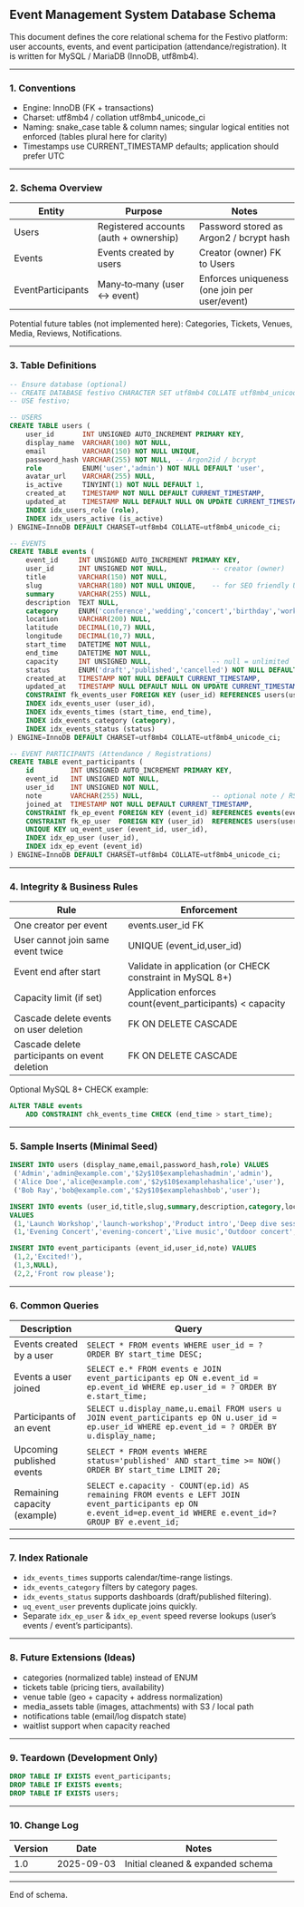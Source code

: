 ## Event Management System Database Schema

This document defines the core relational schema for the Festivo platform: user accounts, events, and event participation (attendance/registration). It is written for MySQL / MariaDB (InnoDB, utf8mb4).

---

### 1. Conventions
* Engine: InnoDB (FK + transactions)
* Charset: utf8mb4 / collation utf8mb4_unicode_ci
* Naming: snake_case table & column names; singular logical entities not enforced (tables plural here for clarity)
* Timestamps use CURRENT_TIMESTAMP defaults; application should prefer UTC

---

### 2. Schema Overview
Entity | Purpose | Notes
------ | ------- | -----
Users | Registered accounts (auth + ownership) | Password stored as Argon2 / bcrypt hash
Events | Events created by users | Creator (owner) FK to Users
EventParticipants | Many‑to‑many (user ↔ event) | Enforces uniqueness (one join per user/event)

Potential future tables (not implemented here): Categories, Tickets, Venues, Media, Reviews, Notifications.

---

### 3. Table Definitions

```sql
-- Ensure database (optional)
-- CREATE DATABASE festivo CHARACTER SET utf8mb4 COLLATE utf8mb4_unicode_ci;
-- USE festivo;

-- USERS
CREATE TABLE users (
    user_id       INT UNSIGNED AUTO_INCREMENT PRIMARY KEY,
    display_name  VARCHAR(100) NOT NULL,
    email         VARCHAR(150) NOT NULL UNIQUE,
    password_hash VARCHAR(255) NOT NULL, -- Argon2id / bcrypt
    role          ENUM('user','admin') NOT NULL DEFAULT 'user',
    avatar_url    VARCHAR(255) NULL,
    is_active     TINYINT(1) NOT NULL DEFAULT 1,
    created_at    TIMESTAMP NOT NULL DEFAULT CURRENT_TIMESTAMP,
    updated_at    TIMESTAMP NULL DEFAULT NULL ON UPDATE CURRENT_TIMESTAMP,
    INDEX idx_users_role (role),
    INDEX idx_users_active (is_active)
) ENGINE=InnoDB DEFAULT CHARSET=utf8mb4 COLLATE=utf8mb4_unicode_ci;

-- EVENTS
CREATE TABLE events (
    event_id     INT UNSIGNED AUTO_INCREMENT PRIMARY KEY,
    user_id      INT UNSIGNED NOT NULL,           -- creator (owner)
    title        VARCHAR(150) NOT NULL,
    slug         VARCHAR(180) NOT NULL UNIQUE,    -- for SEO friendly URL
    summary      VARCHAR(255) NULL,
    description  TEXT NULL,
    category     ENUM('conference','wedding','concert','birthday','workshop','festival','other') NOT NULL DEFAULT 'other',
    location     VARCHAR(200) NULL,
    latitude     DECIMAL(10,7) NULL,
    longitude    DECIMAL(10,7) NULL,
    start_time   DATETIME NOT NULL,
    end_time     DATETIME NOT NULL,
    capacity     INT UNSIGNED NULL,               -- null = unlimited
    status       ENUM('draft','published','cancelled') NOT NULL DEFAULT 'draft',
    created_at   TIMESTAMP NOT NULL DEFAULT CURRENT_TIMESTAMP,
    updated_at   TIMESTAMP NULL DEFAULT NULL ON UPDATE CURRENT_TIMESTAMP,
    CONSTRAINT fk_events_user FOREIGN KEY (user_id) REFERENCES users(user_id) ON DELETE CASCADE,
    INDEX idx_events_user (user_id),
    INDEX idx_events_times (start_time, end_time),
    INDEX idx_events_category (category),
    INDEX idx_events_status (status)
) ENGINE=InnoDB DEFAULT CHARSET=utf8mb4 COLLATE=utf8mb4_unicode_ci;

-- EVENT PARTICIPANTS (Attendance / Registrations)
CREATE TABLE event_participants (
    id         INT UNSIGNED AUTO_INCREMENT PRIMARY KEY,
    event_id   INT UNSIGNED NOT NULL,
    user_id    INT UNSIGNED NOT NULL,
    note       VARCHAR(255) NULL,                 -- optional note / RSVP message
    joined_at  TIMESTAMP NOT NULL DEFAULT CURRENT_TIMESTAMP,
    CONSTRAINT fk_ep_event FOREIGN KEY (event_id) REFERENCES events(event_id) ON DELETE CASCADE,
    CONSTRAINT fk_ep_user  FOREIGN KEY (user_id)  REFERENCES users(user_id) ON DELETE CASCADE,
    UNIQUE KEY uq_event_user (event_id, user_id),
    INDEX idx_ep_user (user_id),
    INDEX idx_ep_event (event_id)
) ENGINE=InnoDB DEFAULT CHARSET=utf8mb4 COLLATE=utf8mb4_unicode_ci;
```

---

### 4. Integrity & Business Rules
Rule | Enforcement
---- | ----------
One creator per event | events.user_id FK
User cannot join same event twice | UNIQUE (event_id,user_id)
Event end after start | Validate in application (or CHECK constraint in MySQL 8+)
Capacity limit (if set) | Application enforces count(event_participants) < capacity
Cascade delete events on user deletion | FK ON DELETE CASCADE
Cascade delete participants on event deletion | FK ON DELETE CASCADE

Optional MySQL 8+ CHECK example:
```sql
ALTER TABLE events
    ADD CONSTRAINT chk_events_time CHECK (end_time > start_time);
```

---

### 5. Sample Inserts (Minimal Seed)
```sql
INSERT INTO users (display_name,email,password_hash,role) VALUES
 ('Admin','admin@example.com','$2y$10$examplehashadmin','admin'),
 ('Alice Doe','alice@example.com','$2y$10$examplehashalice','user'),
 ('Bob Ray','bob@example.com','$2y$10$examplehashbob','user');

INSERT INTO events (user_id,title,slug,summary,description,category,location,start_time,end_time,status)
VALUES
 (1,'Launch Workshop','launch-workshop','Product intro','Deep dive session','workshop','Main Hall','2025-10-01 09:00:00','2025-10-01 12:00:00','published'),
 (1,'Evening Concert','evening-concert','Live music','Outdoor concert','concert','City Amphitheater','2025-10-05 18:00:00','2025-10-05 21:30:00','published');

INSERT INTO event_participants (event_id,user_id,note) VALUES
 (1,2,'Excited!'),
 (1,3,NULL),
 (2,2,'Front row please');
```

---

### 6. Common Queries
Description | Query
----------- | -----
Events created by a user | `SELECT * FROM events WHERE user_id = ? ORDER BY start_time DESC;`
Events a user joined | `SELECT e.* FROM events e JOIN event_participants ep ON e.event_id = ep.event_id WHERE ep.user_id = ? ORDER BY e.start_time;`
Participants of an event | `SELECT u.display_name,u.email FROM users u JOIN event_participants ep ON u.user_id = ep.user_id WHERE ep.event_id = ? ORDER BY u.display_name;`
Upcoming published events | `SELECT * FROM events WHERE status='published' AND start_time >= NOW() ORDER BY start_time LIMIT 20;`
Remaining capacity (example) | `SELECT e.capacity - COUNT(ep.id) AS remaining FROM events e LEFT JOIN event_participants ep ON e.event_id=ep.event_id WHERE e.event_id=? GROUP BY e.event_id;`

---

### 7. Index Rationale
* `idx_events_times` supports calendar/time-range listings.
* `idx_events_category` filters by category pages.
* `idx_events_status` supports dashboards (draft/published filtering).
* `uq_event_user` prevents duplicate joins quickly.
* Separate `idx_ep_user` & `idx_ep_event` speed reverse lookups (user’s events / event’s participants).

---

### 8. Future Extensions (Ideas)
* categories (normalized table) instead of ENUM
* tickets table (pricing tiers, availability)
* venue table (geo + capacity + address normalization)
* media_assets table (images, attachments) with S3 / local path
* notifications table (email/log dispatch state)
* waitlist support when capacity reached

---

### 9. Teardown (Development Only)
```sql
DROP TABLE IF EXISTS event_participants;
DROP TABLE IF EXISTS events;
DROP TABLE IF EXISTS users;
```

---

### 10. Change Log
Version | Date | Notes
------- | ---- | -----
1.0 | 2025-09-03 | Initial cleaned & expanded schema

---

End of schema.